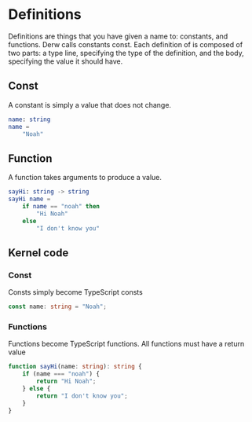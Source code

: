# Definitions

Definitions are things that you have given a name to: constants, and functions. Derw calls constants const. Each definition of is composed of two parts: a type line, specifying the type of the definition, and the body, specifying the value it should have.

## Const

A constant is simply a value that does not change.

```elm
name: string
name =
    "Noah"
```

## Function

A function takes arguments to produce a value.

```elm
sayHi: string -> string
sayHi name =
    if name == "noah" then
        "Hi Noah"
    else
        "I don't know you"
```

## Kernel code

### Const

Consts simply become TypeScript consts

```typescript
const name: string = "Noah";
```

### Functions

Functions become TypeScript functions. All functions must have a return value

```typescript
function sayHi(name: string): string {
    if (name === "noah") {
        return "Hi Noah";
    } else {
        return "I don't know you";
    }
}
```
